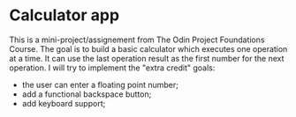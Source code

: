 # Calculator app
This is a mini-project/assignement from The Odin Project Foundations Course.
The goal is to build a basic calculator which executes one operation
at a time. It can use the last operation result as the first number for the next operation.
I will try to implement the "extra credit" goals:
  - the user can enter a floating point number;
  - add a functional backspace button;
  - add keyboard support;
